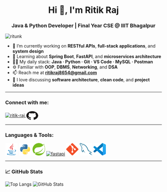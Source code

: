 <h1 align="center">Hi 👋, I'm Ritik Raj</h1>
<h3 align="center">Java & Python Developer | Final Year CSE @ IIIT Bhagalpur</h3>

<p align="left">
  <img src="https://komarev.com/ghpvc/?username=ritunk&label=Profile%20views&color=0e75b6&style=flat" alt="ritunk" />
</p>

- 🔭 I’m currently working on **RESTful APIs**, **full-stack applications**, and **system design**
- 🌱 Learning about **Spring Boot**, **FastAPI**, and **microservices architecture**
- 🧑‍💻 My daily stack: **Java · Python · Git · VS Code · MySQL · Postman**
- ⚙️ Familiar with **OOP**, **DBMS**, **Networking**, and **DSA**
- 📫 Reach me at **ritikraj8654@gmail.com**
- 💬 I love discussing **software architecture**, **clean code**, and **project ideas**

---

<h3 align="left">Connect with me:</h3>
<p align="left">
  <a href="https://www.linkedin.com/in/ritik-raj-2b69a9226/" target="blank">
    <img align="center" src="https://raw.githubusercontent.com/rahuldkjain/github-profile-readme-generator/master/src/images/icons/Social/linked-in-alt.svg" alt="ritik-raj" height="30" width="40" />
  </a>
  <a href="https://github.com/ritunk" target="blank">
    <img align="center" src="https://raw.githubusercontent.com/devicons/devicon/master/icons/github/github-original.svg" alt="ritunk" height="30" width="40" />
  </a>
</p>

---

<h3 align="left">Languages & Tools:</h3>
<p align="left">
  <a href="https://www.java.com/" target="_blank"><img src="https://raw.githubusercontent.com/devicons/devicon/master/icons/java/java-original.svg" alt="java" width="40" height="40"/></a>
  <a href="https://www.python.org/" target="_blank"><img src="https://raw.githubusercontent.com/devicons/devicon/master/icons/python/python-original.svg" alt="python" width="40" height="40"/></a>
  <a href="https://spring.io/projects/spring-boot" target="_blank"><img src="https://raw.githubusercontent.com/devicons/devicon/master/icons/spring/spring-original.svg" alt="spring" width="40" height="40"/></a>
  <a href="https://fastapi.tiangolo.com/" target="_blank"><img src="https://cdn.jsdelivr.net/gh/devicons/devicon/icons/fastapi/fastapi-original.svg" alt="fastapi" width="40" height="40"/></a>
  <a href="https://git-scm.com/" target="_blank"><img src="https://raw.githubusercontent.com/devicons/devicon/master/icons/git/git-original.svg" alt="git" width="40" height="40"/></a>
  <a href="https://www.mysql.com/" target="_blank"><img src="https://raw.githubusercontent.com/devicons/devicon/master/icons/mysql/mysql-original.svg" alt="mysql" width="40" height="40"/></a>
  <a href="https://code.visualstudio.com/" target="_blank"><img src="https://raw.githubusercontent.com/devicons/devicon/master/icons/vscode/vscode-original.svg" alt="vscode" width="40" height="40"/></a>
</p>

---

<h3 align="left">📈 GitHub Stats</h3>
<p align="left">
  <img src="https://github-readme-stats.vercel.app/api/top-langs/?username=ritunk&layout=compact&theme=default" alt="Top Langs" />
  <img src="https://github-readme-stats.vercel.app/api?username=ritunk&show_icons=true&theme=default" alt="GitHub Stats" />
</p>
